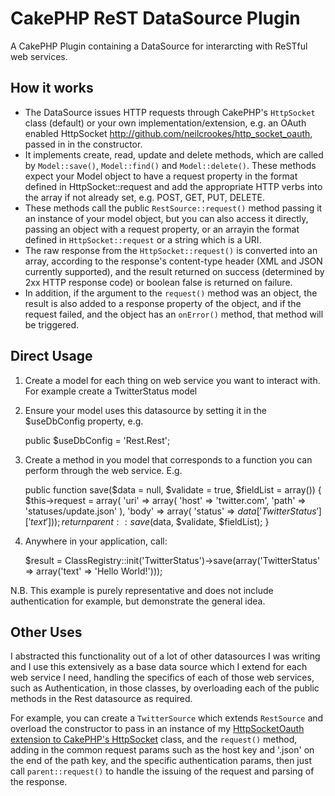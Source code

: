 # CakePHP ReST DataSource Plugin #

A CakePHP Plugin containing a DataSource for interarcting with ReSTful web services.

## How it works ##

- The DataSource issues HTTP requests through CakePHP's `HttpSocket` class (default) or your own implementation/extension, e.g. an OAuth enabled HttpSocket http://github.com/neilcrookes/http_socket_oauth, passed in in the constructor.
- It implements create, read, update and delete methods, which are called by `Model::save()`, `Model::find()` and `Model::delete()`. These methods expect your Model object to have a request property in the format defined in HttpSocket::request and add the appropriate HTTP verbs into the array if not already set, e.g. POST, GET, PUT, DELETE.
- These methods call the public `RestSource::request()` method passing it an instance of your model object, but you can also access it directly, passing an object with a request property, or an arrayin the format defined in `HttpSocket::request` or a string which is a URI.
- The raw response from the `HttpSocket::request()` is converted into an array, according to the response's content-type header (XML and JSON currently supported), and the result returned on success (determined by 2xx HTTP response code) or boolean false is returned on failure.
- In addition, if the argument to the `request()` method was an object, the result is also added to a response property of the object, and if the request failed, and the object has an `onError()` method, that method will be triggered.

## Direct Usage ##

1. Create a model for each thing on web service you want to interact with. For example create a TwitterStatus model
2. Ensure your model uses this datasource by setting it in the $useDbConfig property, e.g.

	public $useDbConfig = 'Rest.Rest';

3. Create a method in you model that corresponds to a function you can perform through the web service. E.g.

	public function save($data = null, $validate = true, $fieldList = array()) {
		$this->request = array(
			'uri' => array(
				'host' => 'twitter.com',
				'path' => 'statuses/update.json'
			),
			'body' => array(
				'status' => $data['TwitterStatus']['text']
			)
		);
		return parent::save($data, $validate, $fieldList);
	}

4. Anywhere in your application, call:

	$result = ClassRegistry::init('TwitterStatus')->save(array('TwitterStatus' => array('text' => 'Hello World!')));

N.B. This example is purely representative and does not include authentication for example, but demonstrate the general idea.

## Other Uses ##

I abstracted this functionality out of a lot of other datasources I was writing and I use this extensively as a base data source which I extend for each web service I need, handling the specifics of each of those web services, such as Authentication, in those classes, by overloading each of the public methods in the Rest datasource as required.

For example, you can create a `TwitterSource` which extends `RestSource` and overload the constructor to pass in an instance of my [HttpSocketOauth extension to CakePHP's HttpSocket](http://www.neilcrookes.com/2010/04/12/cakephp-oauth-extension-to-httpsocket) class, and the `request()` method, adding in the common request params such as the host key and '.json' on the end of the path key, and the specific authentication params, then just call `parent::request()` to handle the issuing of the request and parsing of the response.